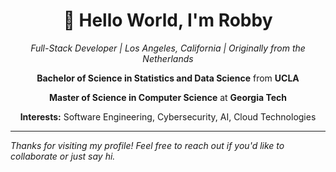 <div align="center">

  # 👋 Hello World, I'm **Robby**

  *Full-Stack Developer | Los Angeles, California | Originally from the Netherlands*

  **Bachelor of Science in Statistics and Data Science** from **UCLA**

  **Master of Science in Computer Science** at **Georgia Tech**

  **Interests:** Software Engineering, Cybersecurity, AI, Cloud Technologies

</div>

---

*Thanks for visiting my profile! Feel free to reach out if you'd like to collaborate or just say hi.*
